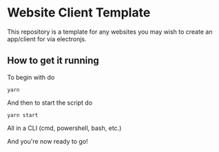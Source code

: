 # Website Client Template
This repository is a template for any websites you may wish to create an app/client for via electronjs.
## How to get it running
To begin with do
```
yarn
```
And then to start the script do
```
yarn start
```
All in a CLI (cmd, powershell, bash, etc.)  
  
And you're now ready to go!
